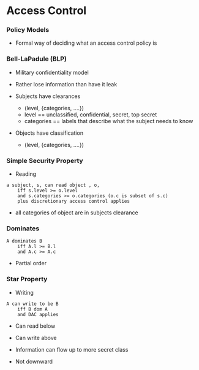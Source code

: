

# Access Control


### Policy Models
- Formal way of deciding what an access control policy is

### Bell-LaPadule (BLP)
- Military confidentiality model
- Rather lose information than have it leak

- Subjects have clearances
    - (level, {categories, ....}) 
    - level == unclassified, confidential, secret, top secret
    - categories == labels that describe what the subject needs to know

- Objects have classification
    - (level, {categories, ....}) 

### Simple Security Property
- Reading
```
a subject, s, can read object , o, 
    iff s.level >= o.level
    and s.categories >= o.categories (o.c is subset of s.c)
    plus discretionary access control applies
```
- all categories of object are in subjects clearance

### Dominates
```
A dominates B
    iff A.l >= B.l
    and A.c >= A.c
```
- Partial order

### Star Property
- Writing
```
A can write to be B
    iff B dom A
    and DAC applies
```

- Can read below 
- Can write above

- Information can flow up to more secret class
- Not downward


